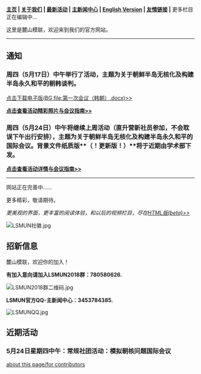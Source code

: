 **[主页](https://www.lsmun.club/) |
   [关于我们](https://www.lsmun.club/about) |
   [最新活动](https://www.lsmun.club/latest-activities) |
   [主新闻中心](https://www.lsmun.club/news) |
   [English Version](https://www.lsmun.club/en)  |
   [友情链接](https://www.lsmun.club/friendly-sites) |**
   更多栏目正在编辑中…

这里是麓山模联，欢迎来到我们的官方网站。

---

## 通知

### 周四（5月17日）中午举行了活动，主题为关于朝鲜半岛无核化及构建半岛永久和平的朝韩谈判。

[点击下载电子版(BG file:第一次会议（韩朝）.docx)>>](https://www.lsmun.club/latest-activities/20180517朝韩/第一次会议（韩朝）.docx)

**[点击查看活动精彩照片与会议指南>>](https://www.lsmun.club/latest-activities/20180517朝韩)**

### 周四（5月24日）中午将继续上周活动（直升营新社员参加，不会耽误下午出行安排），主题为关于朝鲜半岛无核化及构建半岛永久和平的国际会议。背景文件纸质版**（！更新版！）**将于近期由学术部下发。

**[点击查看活动详情与会议指南>>](https://www.lsmun.club/latest-activities)**

---

网站正在完善中……

更多精彩，敬请期待。

*更美观的界面，更丰富的阅读体验，和以后的视频栏目，尽在[HTML版(beta)>>](https://www.lsmun.club/html)*

![LSMUN社徽.jpg](https://www.lsmun.club/about/LSMUN社徽.jpg)

## 招新信息

麓山模联，欢迎你的加入！

**有加入意向请加入LSMUN2018群：780580626.**

![LSMUN2018群二维码.jpg](https://www.lsmun.club/about/LSMUN2018QR.jpg)

**LSMUN官方QQ-主新闻中心：3453784385.**

![LSMUNQQ.jpg](https://www.lsmun.club/about/LSMUNQQ.jpg)

## 近期活动

### 5月24日星期四中午：常规社团活动：模拟朝核问题国际会议



[about this page/for contributors](https://www.lsmun.club/README.md)

